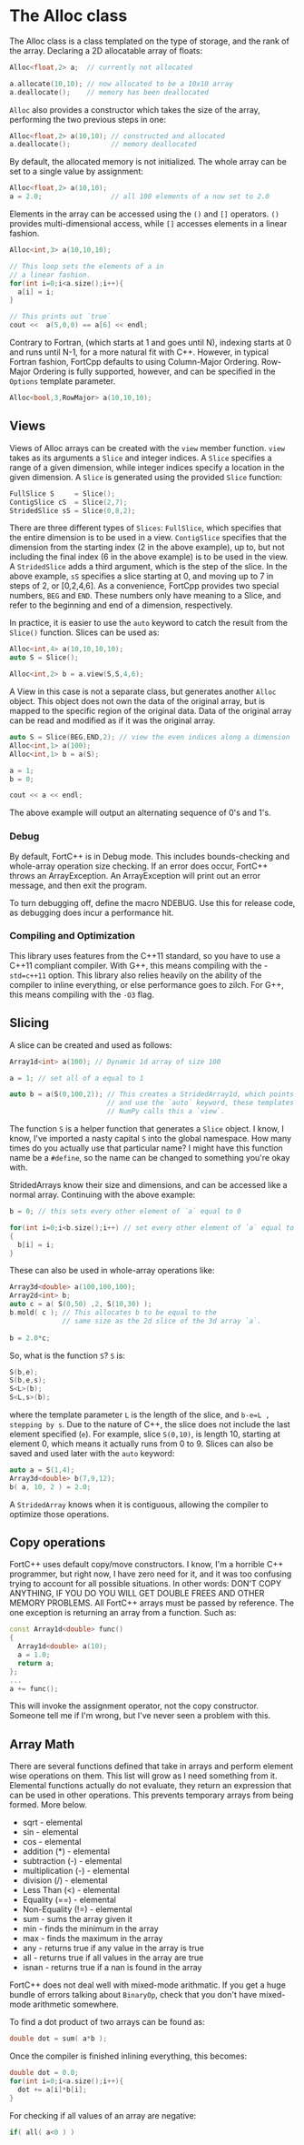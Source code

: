 # The Alloc class

The Alloc class is a class templated on the type of storage, and the rank of the array.
Declaring a 2D allocatable array of floats:

```c++
Alloc<float,2> a;  // currently not allocated

a.allocate(10,10); // now allocated to be a 10x10 array
a.deallocate();    // memory has been deallocated 
```

`Alloc` also provides a constructor which takes the size of the array, performing the 
two previous steps in one:

```c++
Alloc<float,2> a(10,10); // constructed and allocated
a.deallocate();          // memory deallocated
```
By default, the allocated memory is not initialized. 
The whole array can be set to a single value by assignment:

```c++
Alloc<float,2> a(10,10); 
a = 2.0;                 // all 100 elements of a now set to 2.0
```

Elements in the array can be accessed using the `()` and `[]` operators. 
`()` provides multi-dimensional access, while `[]` accesses elements in
a linear fashion. 

```c++
Alloc<int,3> a(10,10,10);

// This loop sets the elements of a in
// a linear fashion.
for(int i=0;i<a.size();i++){
  a[i] = i;
}

// This prints out `true`
cout <<  a(5,0,0) == a[6] << endl;
```

Contrary to Fortran, (which starts at 1 and goes until N), 
indexing starts at 0 and runs until N-1, for a more natural fit with C++.
However, in typical Fortran fashion, FortCpp defaults to using Column-Major
Ordering. Row-Major Ordering is fully supported, however, and can be specified
in the `Options` template parameter.

```c++
Alloc<bool,3,RowMajor> a(10,10,10);
```

## Views

Views of Alloc arrays can be created with the `view` member function.
`view` takes as its arguments a `Slice` and integer indices. 
A `Slice` specifies a range of a given dimension, while integer indices
specify a location in the given dimension.
A `Slice` is generated using the provided `Slice` function:

```c++
FullSlice S     = Slice();
ContigSlice cS  = Slice(2,7);
StridedSlice sS = Slice(0,8,2);
```

There are three different types of `Slices`: `FullSlice`, which
specifies that the entire dimension is to be used in a view.
`ContigSlice` specifies that the dimension from the starting index
(2 in the above example), up to, but not including the final index
(6 in the above example) is to be used in the view. A `StridedSlice`
adds a third argument, which is the step of the slice. In the above
example, `sS` specifies a slice starting at 0, and moving up to 7 
in steps of 2, or [0,2,4,6]. As a convenience, FortCpp provides
two special numbers, `BEG` and `END`. These numbers only have meaning
to a Slice, and refer to the beginning and end of a dimension, 
respectively.

In practice, it is easier to use the `auto` keyword to catch the result 
from the `Slice()` function. Slices can be used as:

```c++
Alloc<int,4> a(10,10,10,10);
auto S = Slice();

Alloc<int,2> b = a.view(S,S,4,6);
```

A View in this case is not a separate class, but generates another
`Alloc` object. This object does not own the data of the original array,
but is mapped to the specific region of the original data. Data of the 
original array can be read and modified as if it was the original array.

```c++
auto S = Slice(BEG,END,2); // view the even indices along a dimension
Alloc<int,1> a(100);
Alloc<int,1> b = a(S);

a = 1;
b = 0;

cout << a << endl; 
```

The above example will output an alternating sequence of 0's and 1's. 


### Debug

By default, FortC++ is in Debug mode. This includes bounds-checking and whole-array operation size checking.
If an error does occur, FortC++ throws an ArrayException. An ArrayException will print out an error message,
and then exit the program. 

To turn debugging off, define the macro NDEBUG. Use this for release code, as debugging does incur a performance hit.

### Compiling and Optimization

This library uses features from the C++11 standard, so you have to use a C++11 compliant compiler. 
With G++, this means compiling with the -`std=c++11` option. This library also relies heavily on the ability
of the compiler to inline everything, or else performance goes to zilch. For G++, this means compiling with the `-O3` flag.

## Slicing

A slice can be created and used as follows:
```c++
Array1d<int> a(100); // Dynamic 1d array of size 100

a = 1; // set all of a equal to 1

auto b = a(S(0,100,2)); // This creates a StridedArray1d, which points to every other element of array `a`
                        // and use the `auto` keyword, these templates are super-annoying.
                        // NumPy calls this a `view`.
```
The function `S` is a helper function that generates a `Slice` object. I know, I know, I've imported a nasty
capital `S` into the global namespace. How many times do you actually use that particular name?
I might have this function name be a `#define`, so the name can be changed to something you're okay with.

StridedArrays know their size and dimensions, and can be accessed like a normal array. 
Continuing with the above example:
```c++
b = 0; // this sets every other element of `a` equal to 0

for(int i=0;i<b.size();i++) // set every other element of `a` equal to i
{
  b[i] = i;
}
```
These can also be used in whole-array operations like:
```c++
Array3d<double> a(100,100,100);
Array2d<int> b;
auto c = a( S(0,50) ,2, S(10,30) );
b.mold( c ); // This allocates b to be equal to the 
             // same size as the 2d slice of the 3d array `a`.
                                   
b = 2.0*c;
```
So, what is the function `S`? `S` is:
```c++
S(b,e);    
S(b,e,s);
S<L>(b);
S<L,s>(b);
```
where the template parameter `L` is the length of the slice, and `b-e=L , stepping by s`.
Due to the nature of C++, the slice does not include the last element specified (`e`).
For example, slice `S(0,10)`, is length 10, starting at element 0, which means it actually runs from 0 to 9.
Slices can also be saved and used later with the `auto` keyword:
```c++
auto a = S(1,4);
Array3d<double> b(7,9,12);
b( a, 10, 2 ) = 2.0;
```
A `StridedArray` knows when it is contiguous, allowing the compiler to optimize those operations.

## Copy operations

FortC++ uses default copy/move constructors. I know, I'm a horrible C++ programmer, but right now, I have
zero need for it, and it was too confusing trying to account for all possible situations.
In other words: DON'T COPY ANYTHING, IF YOU DO YOU WILL GET DOUBLE FREES AND OTHER MEMORY PROBLEMS.
All FortC++ arrays must be passed by reference. The one exception is returning an array from a function.
Such as:
```c++
const Array1d<double> func()
{
  Array1d<double> a(10);
  a = 1.0;
  return a;
};
...
a += func();
```
This will invoke the assignment operator, not the copy constructor. 
Someone tell me if I'm wrong, but I've never seen a problem with this.

## Array Math

There are several functions defined that take in arrays and perform element wise operations on them.
This list will grow as I need something from it. Elemental functions actually do not evaluate,
they return an expression that can be used in other operations. This prevents temporary arrays
from being formed. More below.

* sqrt - elemental
* sin  - elemental
* cos  - elemental
* addition (*) - elemental
* subtraction (-) - elemental
* multiplication (-) - elemental
* division (/) - elemental
* Less Than (<) - elemental
* Equality (==) - elemental
* Non-Equality (!=) - elemental
* sum - sums the array given it
* min - finds the minimum in the array
* max - finds the maximum in the array
* any - returns true if any value in the array is true
* all - returns true if all values in the array are true
* isnan - returns true if a nan is found in the array

FortC++ does not deal well with mixed-mode arithmatic. 
If you get a huge bundle of errors talking about `BinaryOp`, 
check that you don't have mixed-mode arithmetic somewhere.

To find a dot product of two arrays can be found as:
```c++
double dot = sum( a*b );
```
Once the compiler is finished inlining everything, this becomes:
```c++
double dot = 0.0;
for(int i=0;i<a.size();i++){
  dot += a[i]*b[i];
}
```
For checking if all values of an array are negative:
```c++
if( all( a<0 ) )
```


